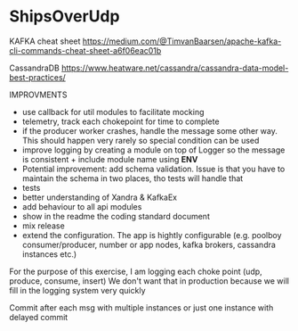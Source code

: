 # ShipsOverUdp


KAFKA cheat sheet
https://medium.com/@TimvanBaarsen/apache-kafka-cli-commands-cheat-sheet-a6f06eac01b

CassandraDB
https://www.heatware.net/cassandra/cassandra-data-model-best-practices/

IMPROVMENTS
- use callback for util modules to facilitate mocking
- telemetry, track each chokepoint for time to complete
- if the producer worker crashes, handle the message some other way. This should happen very rarely so special condition can be used
- improve logging by creating a module on top of Logger so the message is consistent + include module name using __ENV__
- Potential improvement: add schema validation. Issue is that you have to maintain the schema in two places, tho tests will handle that
- tests
- better understanding of Xandra & KafkaEx
- add behaviour to all api modules
- show in the readme the coding standard document
- mix release
- extend the configuration. The app is hightly configurable (e.g. poolboy consumer/producer, number or app nodes, kafka brokers, cassandra instances etc.)


For the purpose of this exercise, I am logging each choke point (udp, produce, consume, insert)
We don't want that in production because we will fill in the logging system very quickly


Commit after each msg with multiple instances or just one instance with delayed commit
